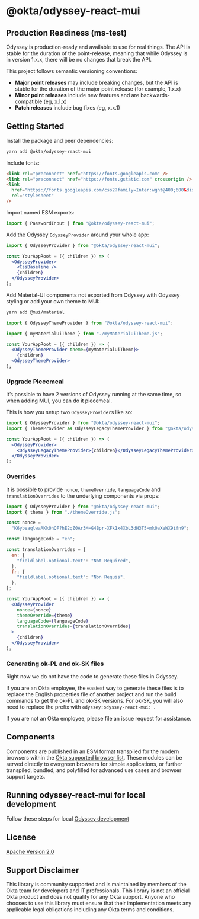 # @okta/odyssey-react-mui

## Production Readiness (ms-test)

Odyssey is production-ready and available to use for real things. The API
is stable for the duration of the point-release, meaning that while Odyssey is
in version 1.x.x, there will be no changes that break the API.

This project follows semantic versioning conventions:

- **Major point releases** may include breaking changes, but the API is stable for the duration of
  the major point release (for example, 1.x.x)
- **Minor point releases** include new features and are backwards-compatible (eg, x.1.x)
- **Patch releases** include bug fixes (eg, x.x.1)

## Getting Started

Install the package and peer dependencies:

```sh
yarn add @okta/odyssey-react-mui
```

Include fonts:

```html
<link rel="preconnect" href="https://fonts.googleapis.com" />
<link rel="preconnect" href="https://fonts.gstatic.com" crossorigin />
<link
  href="https://fonts.googleapis.com/css2?family=Inter:wght@400;600&display=swap"
  rel="stylesheet"
/>
```

Import named ESM exports:

```js
import { PasswordInput } from "@okta/odyssey-react-mui";
```

Add the Odyssey `OdysseyProvider` around your whole app:

```jsx
import { OdysseyProvider } from "@okta/odyssey-react-mui";

const YourAppRoot = ({ children }) => (
  <OdysseyProvider>
    <CssBaseline />
    {children}
  </OdysseyProvider>
);
```

Add Material-UI components not exported from Odyssey with Odyssey styling or add your own theme to MUI:

```sh
yarn add @mui/material
```

```jsx
import { OdysseyThemeProvider } from "@okta/odyssey-react-mui";

import { myMaterialUiTheme } from "./myMaterialUiTheme.js";

const YourAppRoot = ({ children }) => (
  <OdysseyThemeProvider theme={myMaterialUiTheme}>
    {children}
  <OdysseyThemeProvider>
);
```

### Upgrade Piecemeal

It’s possible to have 2 versions of Odyssey running at the same time, so when adding MUI, you can do it piecemeal.

This is how you setup two `OdysseyProvider`s like so:

```jsx
import { OdysseyProvider } from "@okta/odyssey-react-mui";
import { ThemeProvider as OdysseyLegacyThemeProvider } from "@okta/odyssey-react-theme";

const YourAppRoot = ({ children }) => (
  <OdysseyProvider>
    <OdysseyLegacyThemeProvider>{children}</OdysseyLegacyThemeProvider>
  </OdysseyProvider>
);
```

### Overrides

It is possible to provide `nonce`, `themeOverride`, `languageCode` and `translationOverrides` to the underlying components via props:

```jsx
import { OdysseyProvider } from "@okta/odyssey-react-mui";
import { theme } from "./themeOverride.js";

const nonce =
  "K6ybeaqlwaAKk0hQF?hE2qZ0Ar3M=G4Bpr-XFk1x4XbL3dH3T5=mk0aXeWX9ifn9";

const languageCode = "en";

const translationOverrides = {
  en: {
    "fieldlabel.optional.text": "Not Required",
  },
  fr: {
    "fieldlabel.optional.text": "Non Requis",
  },
};

const YourAppRoot = ({ children }) => (
  <OdysseyProvider
    nonce={nonce}
    themeOverride={theme}
    languageCode={languageCode}
    translationOverrides={translationOverrides}
  >
    {children}
  </OdysseyProvider>
);
```

### Generating ok-PL and ok-SK files

Right now we do not have the code to generate these files in Odyssey.

If you are an Okta employee, the easiest way to generate these files is to replace the English properties file of another project and run the build commands to get the ok-PL and ok-SK versions. For ok-SK, you will also need to replace the prefix with `odyssey:odyssey-react-mui: `.

If you are not an Okta employee, please file an issue request for assistance.

## Components

Components are published in an ESM format transpiled for the modern browsers
within the [Okta supported browser list][1]. These modules can be served
directly to evergreen browsers for simple applications, or further transpiled,
bundled, and polyfilled for advanced use cases and browser support targets.

[1]: https://help.okta.com/en/prod/Content/Topics/Miscellaneous/Platforms_Browser_OS_Support.htm

## Running odyssey-react-mui for local development

Follow these steps for local [Odyssey development](https://odyssey-storybook.okta.design/?path=/docs/contributing-odyssey-development--docs)

## License

[Apache Version 2.0](https://github.com/okta/odyssey/blob/main/LICENSE)

## Support Disclaimer

This library is community supported and is maintained by members of the Okta team for developers and IT professionals.
This library is not an official Okta product and does not qualify for any Okta support. Anyone who chooses to use this
library must ensure that their implementation meets any applicable legal obligations including any Okta terms and conditions.

